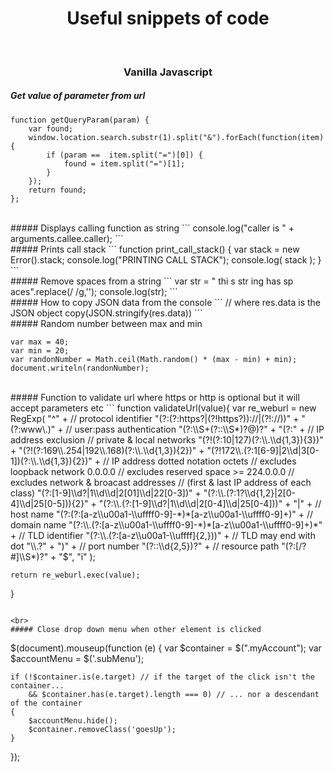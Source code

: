 <h1 align="center">Useful snippets of code</h1>
<br />
<h3 align="center">Vanilla Javascript</h3>

##### Get value of parameter from url
```
function getQueryParam(param) {
    var found;
    window.location.search.substr(1).split("&").forEach(function(item) {
        if (param ==  item.split("=")[0]) {
            found = item.split("=")[1];
        }
    });
    return found;
};
```

<br>
##### Displays calling function as string
```
console.log("caller is " + arguments.callee.caller);
```

<br>
##### Prints call stack
```
function print_call_stack() {
  var stack = new Error().stack;
  console.log("PRINTING CALL STACK");
  console.log( stack );
}
```

<br>
##### Remove spaces from a string
```
var str = " thi s str ing has sp aces".replace(/ /g,'');
console.log(str);
```

<br>
##### How to copy JSON data from the console
```
// where res.data is the JSON object
copy(JSON.stringify(res.data))
```

<br>
##### Random number between max and min

```
var max = 40;
var min = 20;
var randonNumber = Math.ceil(Math.random() * (max - min) + min);
document.writeln(randonNumber);
```

<br>
##### Function to validate url where https or http is optional but it will accept parameters etc
```
function validateUrl(value){
	var re_weburl = new RegExp(
	  "^" +
	    // protocol identifier
	    "(?:(?:https?|(?!https?))://|(?!://))" +
	    "(?:www\.)" +
	    // user:pass authentication
	    "(?:\\S+(?::\\S*)?@)?" +
	    "(?:" +
	      // IP address exclusion
	      // private & local networks
	      "(?!(?:10|127)(?:\\.\\d{1,3}){3})" +
	      "(?!(?:169\\.254|192\\.168)(?:\\.\\d{1,3}){2})" +
	      "(?!172\\.(?:1[6-9]|2\\d|3[0-1])(?:\\.\\d{1,3}){2})" +
	      // IP address dotted notation octets
	      // excludes loopback network 0.0.0.0
	      // excludes reserved space >= 224.0.0.0
	      // excludes network & broacast addresses
	      // (first & last IP address of each class)
	      "(?:[1-9]\\d?|1\\d\\d|2[01]\\d|22[0-3])" +
	      "(?:\\.(?:1?\\d{1,2}|2[0-4]\\d|25[0-5])){2}" +
	      "(?:\\.(?:[1-9]\\d?|1\\d\\d|2[0-4]\\d|25[0-4]))" +
	    "|" +
	      // host name
	      "(?:(?:[a-z\\u00a1-\\uffff0-9]-*)*[a-z\\u00a1-\\uffff0-9]+)" +
	      // domain name
	      "(?:\\.(?:[a-z\\u00a1-\\uffff0-9]-*)*[a-z\\u00a1-\\uffff0-9]+)*" +
	      // TLD identifier
	      "(?:\\.(?:[a-z\\u00a1-\\uffff]{2,}))" +
	      // TLD may end with dot
	      "\\.?" +
	    ")" +
	    // port number
	    "(?::\\d{2,5})?" +
	    // resource path
	    "(?:[/?#]\\S*)?" +
	  "$", "i"
	);

	return re_weburl.exec(value);
}
```

<br>
##### Close drop down menu when other element is clicked

```
$(document).mouseup(function (e) {
    var $container = $(".myAccount");
    var $accountMenu = $('.subMenu');

    if (!$container.is(e.target) // if the target of the click isn't the container...
        && $container.has(e.target).length === 0) // ... nor a descendant of the container
    {
        $accountMenu.hide();
        $container.removeClass('goesUp');
    }
});
```


